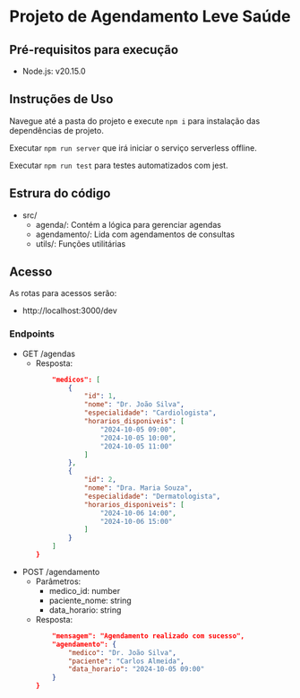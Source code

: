# Projeto de Agendamento Leve Saúde

## Pré-requisitos para execução

- Node.js: v20.15.0

## Instruções de Uso

Navegue até a pasta do projeto e execute `npm i` para instalação das dependências de projeto.

Executar `npm run server` que irá iniciar o serviço serverless offline.

Executar `npm run test` para testes automatizados com jest.

## Estrura do código 

- src/
    - agenda/: Contém a lógica para gerenciar agendas
    - agendamento/: Lida com agendamentos de consultas
    - utils/: Funções utilitárias

## Acesso

As rotas para acessos serão:
- http://localhost:3000/dev

### Endpoints

- GET /agendas
    - Resposta: 
        ```json {
            "medicos": [
                {
                    "id": 1,
                    "nome": "Dr. João Silva",
                    "especialidade": "Cardiologista",
                    "horarios_disponiveis": [
                        "2024-10-05 09:00",
                        "2024-10-05 10:00",
                        "2024-10-05 11:00"
                    ]
                },
                {
                    "id": 2,
                    "nome": "Dra. Maria Souza",
                    "especialidade": "Dermatologista",
                    "horarios_disponiveis": [
                        "2024-10-06 14:00",
                        "2024-10-06 15:00"
                    ]
                }
            ]
        }
- POST /agendamento
    - Parâmetros:
        - medico_id: number
        - paciente_nome: string
        - data_horario: string
    - Resposta: 
        ```json {
            "mensagem": "Agendamento realizado com sucesso",
            "agendamento": {
                "medico": "Dr. João Silva",
                "paciente": "Carlos Almeida",
                "data_horario": "2024-10-05 09:00"
            }
        }